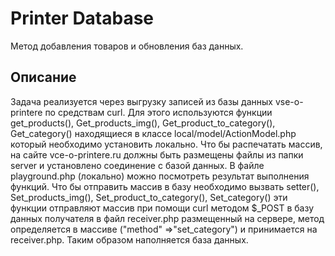 # Printer Database

Метод добавления товаров и обновления баз данных.

## Описание

Задача реализуется через выгрузку записей из базы данных vse-o-printere по средствам curl. Для этого используются функции get_products(), Get_products_img(), Get_product_to_category(), Get_category() находящиеся в классе local/model/ActionModel.php который необходимо установить локально. Что бы распечатать массив, на сайте vce-o-printere.ru должны быть размещены файлы из папки server и установлено соединение с базой данных. В файле playground.php (локально) можно посмотреть результат выполнения функций. Что бы отправить массив в базу необходимо вызвать setter(), Set_products_img(), Set_product_to_category(), Set_category() эти функции отправляют массив при помощи curl методом $_POST в базу данных получателя в файл receiver.php размещенный на сервере, метод определяется в массиве ("method" =>"set_category") и принимается на receiver.php. Таким образом наполняется база данных.
